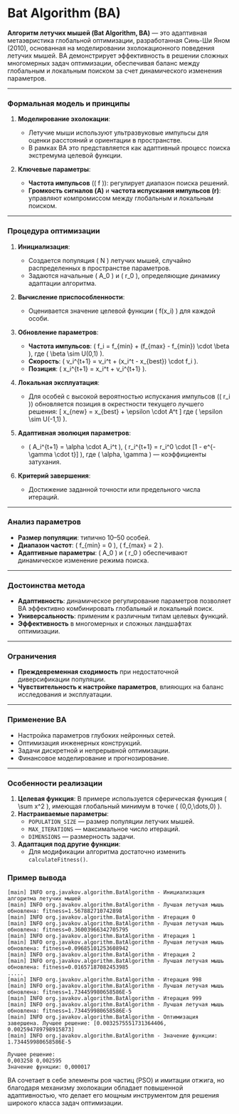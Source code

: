 # Bat Algorithm (BA)

**Алгоритм летучих мышей (Bat Algorithm, BA)** — это адаптивная метаэвристика глобальной оптимизации, разработанная Синь-Ши Яном (2010), основанная на моделировании эхолокационного поведения летучих мышей. BA демонстрирует эффективность в решении сложных многомерных задач оптимизации, обеспечивая баланс между глобальным и локальным поиском за счет динамического изменения параметров.

---

### **Формальная модель и принципы**

1. **Моделирование эхолокации**:
    - Летучие мыши используют ультразвуковые импульсы для оценки расстояний и ориентации в пространстве.
    - В рамках BA это представляется как адаптивный процесс поиска экстремума целевой функции.

2. **Ключевые параметры**:
    - **Частота импульсов** (\( f \)): регулирует диапазон поиска решений.
    - **Громкость сигналов (A)** и **частота испускания импульсов (r)**: управляют компромиссом между глобальным и локальным поиском.

---

### **Процедура оптимизации**

1. **Инициализация**:
    - Создается популяция \( N \) летучих мышей, случайно распределенных в пространстве параметров.
    - Задаются начальные \( A_0 \) и \( r_0 \), определяющие динамику адаптации алгоритма.

2. **Вычисление приспособленности**:
    - Оценивается значение целевой функции \( f(x_i) \) для каждой особи.

3. **Обновление параметров**:
    - **Частота импульсов**: \( f_i = f_{min} + (f_{max} - f_{min}) \cdot \beta \), где \( \beta \sim U(0,1) \).
    - **Скорость**: \( v_i^{t+1} = v_i^t + (x_i^t - x_{best}) \cdot f_i \).
    - **Позиция**: \( x_i^{t+1} = x_i^t + v_i^{t+1} \).

4. **Локальная эксплуатация**:
    - Для особей с высокой вероятностью испускания импульсов (\( r_i \)) обновляется позиция в окрестности текущего лучшего решения:
      \[ x_{new} = x_{best} + \epsilon \cdot A^t \]
      где \( \epsilon \sim U(-1,1) \).

5. **Адаптивная эволюция параметров**:
    - \( A_i^{t+1} = \alpha \cdot A_i^t \), \( r_i^{t+1} = r_i^0 \cdot [1 - e^{-\gamma \cdot t}] \), где \( \alpha, \gamma \) — коэффициенты затухания.

6. **Критерий завершения**:
    - Достижение заданной точности или предельного числа итераций.

---

### **Анализ параметров**
- **Размер популяции**: типично 10–50 особей.
- **Диапазон частот**: \( f_{min} = 0 \), \( f_{max} = 2 \).
- **Адаптивные параметры**: \( A_0 \) и \( r_0 \) обеспечивают динамическое изменение режима поиска.

---

### **Достоинства метода**
- **Адаптивность**: динамическое регулирование параметров позволяет BA эффективно комбинировать глобальный и локальный поиск.
- **Универсальность**: применим к различным типам целевых функций.
- **Эффективность** в многомерных и сложных ландшафтах оптимизации.

---

### **Ограничения**
- **Преждевременная сходимость** при недостаточной диверсификации популяции.
- **Чувствительность к настройке параметров**, влияющих на баланс исследования и эксплуатации.

---

### **Применение BA**
- Настройка параметров глубоких нейронных сетей.
- Оптимизация инженерных конструкций.
- Задачи дискретной и непрерывной оптимизации.
- Финансовое моделирование и прогнозирование.

---

### **Особенности реализации**
1. **Целевая функция**: В примере используется сферическая функция \( \sum x^2 \), имеющая глобальный минимум в точке \( (0,0,\dots,0) \).
2. **Настраиваемые параметры**:
    - `POPULATION_SIZE` — размер популяции летучих мышей.
    - `MAX_ITERATIONS` — максимальное число итераций.
    - `DIMENSIONS` — размерность задачи.
3. **Адаптация под другие функции**:
    - Для модификации алгоритма достаточно изменить `calculateFitness()`.

### **Пример вывода**
```
[main] INFO org.javakov.algorithm.BatAlgorithm - Инициализация алгоритма летучих мышей
[main] INFO org.javakov.algorithm.BatAlgorithm - Лучшая летучая мышь обновлена: fitness=1.567882710742898
[main] INFO org.javakov.algorithm.BatAlgorithm - Итерация 0
[main] INFO org.javakov.algorithm.BatAlgorithm - Лучшая летучая мышь обновлена: fitness=0.36003966342705795
[main] INFO org.javakov.algorithm.BatAlgorithm - Итерация 1
[main] INFO org.javakov.algorithm.BatAlgorithm - Лучшая летучая мышь обновлена: fitness=0.09685101253608942
[main] INFO org.javakov.algorithm.BatAlgorithm - Итерация 2
[main] INFO org.javakov.algorithm.BatAlgorithm - Лучшая летучая мышь обновлена: fitness=0.01657187082453985
.....
[main] INFO org.javakov.algorithm.BatAlgorithm - Итерация 998
[main] INFO org.javakov.algorithm.BatAlgorithm - Лучшая летучая мышь обновлена: fitness=1.734459980658586E-5
[main] INFO org.javakov.algorithm.BatAlgorithm - Итерация 999
[main] INFO org.javakov.algorithm.BatAlgorithm - Лучшая летучая мышь обновлена: fitness=1.734459980658586E-5
[main] INFO org.javakov.algorithm.BatAlgorithm - Оптимизация завершена. Лучшее решение: [0.0032575551731364406, 0.002594789798915873]
[main] INFO org.javakov.algorithm.BatAlgorithm - Значение функции: 1.734459980658586E-5

Лучшее решение:
0,003258 0,002595 
Значение функции: 0,000017
```

BA сочетает в себе элементы роя частиц (PSO) и имитации отжига, но благодаря механизму эхолокации обладает повышенной адаптивностью, что делает его мощным инструментом для решения широкого класса задач оптимизации.

